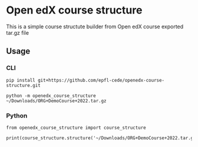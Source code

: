 # Open edX course structure

This is a simple course structute builder from Open edX course exported tar.gz file

## Usage

### CLI

```pip install git+https://github.com/epfl-cede/openedx-course-structure.git```

```python -m openedx_course_structure ~/Downloads/ORG+DemoCourse+2022.tar.gz```

### Python

```
from openedx_course_structure import course_structure

print(course_structure.structure('~/Downloads/ORG+DemoCourse+2022.tar.gz'))
```

